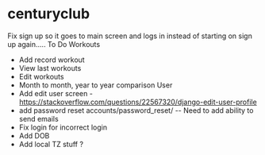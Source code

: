 # centuryclub
Fix sign up so it goes to main screen and logs in instead of starting on sign up again.....
To Do Workouts 
- Add record workout 
- View last workouts 
- Edit workouts 
- Month to month, year to year comparison User 
- Add edit user screen - https://stackoverflow.com/questions/22567320/django-edit-user-profile 
- add password reset accounts/password_reset/
-- Need to add ability to send emails
- Fix login for incorrect login
- Add DOB
- Add local TZ stuff ?
